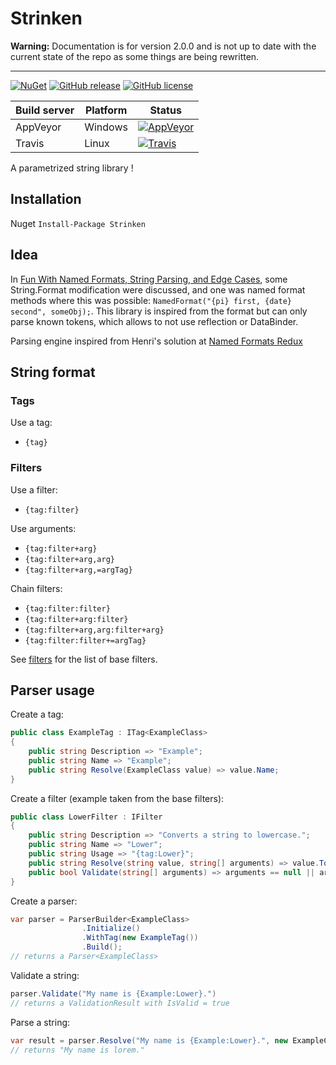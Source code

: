 # Strinken

**Warning:** Documentation is for version 2.0.0 and is not up to date with the current state of the repo as 
some things are being rewritten.

---

[![NuGet](https://img.shields.io/nuget/v/Strinken.svg)](https://www.nuget.org/packages/Strinken/)
[![GitHub release](https://img.shields.io/github/release/k94ll13nn3/Strinken.svg)](https://github.com/k94ll13nn3/Strinken/releases/latest)
[![GitHub license](https://img.shields.io/badge/license-MIT-blue.svg)](https://raw.githubusercontent.com/k94ll13nn3/Strinken/master/LICENSE)

| Build server   | Platform     | Status                                                                                                                    |
|----------------|--------------|---------------------------------------------------------------------------------------------------------------------------|
| AppVeyor       | Windows      | [![AppVeyor](https://ci.appveyor.com/api/projects/status/038gqsusfw0srmst?svg=true)](https://ci.appveyor.com/project/k94ll13nn3/strinken) |
| Travis         | Linux        | [![Travis](https://travis-ci.org/k94ll13nn3/Strinken.svg?branch=master)](https://travis-ci.org/k94ll13nn3/Strinken) |

A parametrized string library !

## Installation

Nuget `Install-Package Strinken`

## Idea

In [Fun With Named Formats, String Parsing, and Edge Cases](http://haacked.com/archive/2009/01/04/fun-with-named-formats-string-parsing-and-edge-cases.aspx/), some String.Format modification were discussed, and one was named format methods where this was possible: `NamedFormat("{pi} first, {date} second", someObj);`. 
This library is inspired from the format but can only parse known tokens, which allows to not use reflection or DataBinder.

Parsing engine inspired from Henri's solution at [Named Formats Redux](http://haacked.com/archive/2009/01/14/named-formats-redux.aspx/)

## String format

### Tags

Use a tag:

- `{tag}`

### Filters

Use a filter:

- `{tag:filter}`

Use arguments:

- `{tag:filter+arg}`
- `{tag:filter+arg,arg}`
- `{tag:filter+arg,=argTag}`

Chain filters:

- `{tag:filter:filter}`
- `{tag:filter+arg:filter}`
- `{tag:filter+arg,arg:filter+arg}`
- `{tag:filter:filter+=argTag}`

See [filters](doc/filters.md) for the list of base filters.

## Parser usage

Create a tag:

``` csharp
public class ExampleTag : ITag<ExampleClass>
{
    public string Description => "Example";
    public string Name => "Example";
    public string Resolve(ExampleClass value) => value.Name;
}
```

Create a filter (example taken from the base filters):

``` csharp
public class LowerFilter : IFilter
{
    public string Description => "Converts a string to lowercase.";
    public string Name => "Lower";
    public string Usage => "{tag:Lower}";
    public string Resolve(string value, string[] arguments) => value.ToLowerInvariant();
    public bool Validate(string[] arguments) => arguments == null || arguments.Length == 0;
}
```

Create a parser:

``` csharp
var parser = ParserBuilder<ExampleClass>
                .Initialize()
                .WithTag(new ExampleTag())
                .Build();
// returns a Parser<ExampleClass>
```

Validate a string:

``` csharp
parser.Validate("My name is {Example:Lower}.")
// returns a ValidationResult with IsValid = true
```

Parse a string:

``` csharp
var result = parser.Resolve("My name is {Example:Lower}.", new ExampleClass { Name = "Lorem" })
// returns "My name is lorem."
```
